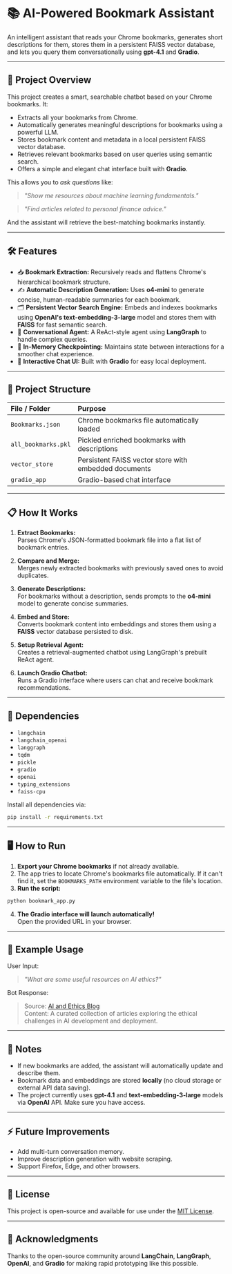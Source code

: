 
# 📚 AI-Powered Bookmark Assistant

An intelligent assistant that reads your Chrome bookmarks, generates short descriptions for them, stores them in a persistent FAISS vector database, and lets you query them conversationally using **gpt-4.1** and **Gradio**.

---

## 🚀 Project Overview

This project creates a smart, searchable chatbot based on your Chrome bookmarks. It:

- Extracts all your bookmarks from Chrome.
- Automatically generates meaningful descriptions for bookmarks using a powerful LLM.
- Stores bookmark content and metadata in a local persistent FAISS vector database.
- Retrieves relevant bookmarks based on user queries using semantic search.
- Offers a simple and elegant chat interface built with **Gradio**.

This allows you to *ask questions* like:

> _"Show me resources about machine learning fundamentals."_

> _"Find articles related to personal finance advice."_

And the assistant will retrieve the best-matching bookmarks instantly.

---

## 🛠 Features

- 📥 **Bookmark Extraction:** Recursively reads and flattens Chrome's hierarchical bookmark structure.
- ✍️ **Automatic Description Generation:** Uses **o4-mini** to generate concise, human-readable summaries for each bookmark.
- 🗂 **Persistent Vector Search Engine:** Embeds and indexes bookmarks using **OpenAI's text-embedding-3-large** model and stores them with **FAISS** for fast semantic search.
- 🤖 **Conversational Agent:** A ReAct-style agent using **LangGraph** to handle complex queries.
- 🧠 **In-Memory Checkpointing:** Maintains state between interactions for a smoother chat experience.
- 💬 **Interactive Chat UI:** Built with **Gradio** for easy local deployment.

---

## 📂 Project Structure

| File / Folder | Purpose |
|:--------------|:--------|
| `Bookmarks.json` | Chrome bookmarks file automatically loaded |
| `all_bookmarks.pkl` | Pickled enriched bookmarks with descriptions |
| `vector_store` | Persistent FAISS vector store with embedded documents |
| `gradio_app` | Gradio-based chat interface |

---

## 📋 How It Works

1. **Extract Bookmarks:**  
   Parses Chrome's JSON-formatted bookmark file into a flat list of bookmark entries.

2. **Compare and Merge:**  
   Merges newly extracted bookmarks with previously saved ones to avoid duplicates.

3. **Generate Descriptions:**  
   For bookmarks without a description, sends prompts to the **o4-mini** model to generate concise summaries.

4. **Embed and Store:**  
   Converts bookmark content into embeddings and stores them using a **FAISS** vector database persisted to disk.

5. **Setup Retrieval Agent:**  
   Creates a retrieval-augmented chatbot using LangGraph's prebuilt ReAct agent.

6. **Launch Gradio Chatbot:**  
   Runs a Gradio interface where users can chat and receive bookmark recommendations.

---

## 🧩 Dependencies

- `langchain`
- `langchain_openai`
- `langgraph`
- `tqdm`
- `pickle`
- `gradio`
- `openai`
- `typing_extensions`
- `faiss-cpu`

Install all dependencies via:

```bash
pip install -r requirements.txt
```

---

## 🖥️ How to Run

1. **Export your Chrome bookmarks** if not already available.
2. The app tries to locate Chrome's bookmarks file automatically. If it can't find it, set the `BOOKMARKS_PATH` environment variable to the file's location.
3. **Run the script:**

```bash
python bookmark_app.py
```

4. **The Gradio interface will launch automatically!**  
   Open the provided URL in your browser.

---

## 📝 Example Usage

User Input:
> _"What are some useful resources on AI ethics?"_

Bot Response:
>  
> Source: [AI and Ethics Blog](https://example.com/ai-ethics)  
> Content: A curated collection of articles exploring the ethical challenges in AI development and deployment.  

---

## 📢 Notes

- If new bookmarks are added, the assistant will automatically update and describe them.
- Bookmark data and embeddings are stored **locally** (no cloud storage or external API data saving).
- The project currently uses **gpt-4.1** and **text-embedding-3-large** models via **OpenAI** API. Make sure you have access.

---

## ⚡ Future Improvements

- Add multi-turn conversation memory.
- Improve description generation with website scraping.
- Support Firefox, Edge, and other browsers.

---

## 📜 License

This project is open-source and available for use under the [MIT License](LICENSE).

---

## 🙌 Acknowledgments

Thanks to the open-source community around **LangChain**, **LangGraph**, **OpenAI**, and **Gradio** for making rapid prototyping like this possible.
